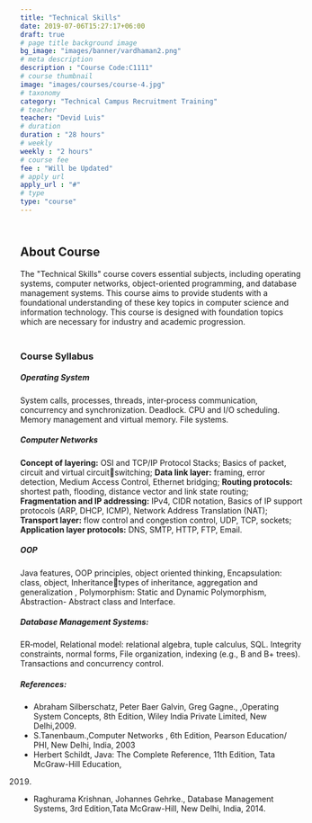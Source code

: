 ```yaml
---
title: "Technical Skills"
date: 2019-07-06T15:27:17+06:00
draft: true
# page title background image
bg_image: "images/banner/vardhaman2.png"
# meta description
description : "Course Code:C1111"
# course thumbnail
image: "images/courses/course-4.jpg"
# taxonomy
category: "Technical Campus Recruitment Training"
# teacher
teacher: "Devid Luis"
# duration
duration : "28 hours"
# weekly
weekly : "2 hours"
# course fee
fee : "Will be Updated"
# apply url
apply_url : "#"
# type
type: "course"
---
```


## <br> About Course
The "Technical Skills" course covers essential subjects, including operating systems, computer 
networks, object-oriented programming, and database management systems. This course aims to 
provide students with a foundational understanding of these key topics in computer science and 
information technology. This course is designed with foundation topics which are necessary for 
industry and academic progression.

### <br>Course Syllabus

##### Operating System
System calls, processes, threads, inter‐process communication, concurrency and synchronization. 
Deadlock. CPU and I/O scheduling. Memory management and virtual memory. File systems.

##### Computer Networks
**Concept of layering:** OSI and TCP/IP Protocol Stacks; Basics of packet, circuit and virtual circuitswitching; 
**Data link layer:** framing, error detection, Medium Access Control, Ethernet bridging; 
**Routing protocols:** shortest path, flooding, distance vector and link state routing; 
**Fragmentation and IP addressing:** IPv4, CIDR notation, Basics of IP support protocols (ARP, DHCP, ICMP), Network Address Translation (NAT); 
**Transport layer:** flow control and congestion control, UDP, TCP, sockets; 
**Application layer protocols:** DNS, SMTP, HTTP, FTP, Email.

##### OOP
Java features, OOP principles, object oriented thinking, Encapsulation: class, object, Inheritancetypes of inheritance, aggregation and generalization , Polymorphism: Static and Dynamic 
Polymorphism, Abstraction- Abstract class and Interface.

##### Database Management Systems:
ER‐model, Relational model: relational algebra, tuple calculus, SQL. Integrity constraints, normal 
forms, File organization, indexing (e.g., B and B+ trees). Transactions and concurrency control.

##### References:
* Abraham Silberschatz, Peter Baer Galvin, Greg Gagne., ,Operating System Concepts, 8th 
Edition, Wiley India Private Limited, New Delhi,2009.
* S.Tanenbaum.,Computer Networks , 6th Edition, Pearson Education/ PHI, New Delhi,
India, 2003
* Herbert Schildt, Java: The Complete Reference, 11th Edition, Tata McGraw-Hill Education, 
2019.
* Raghurama Krishnan, Johannes Gehrke., Database Management Systems, 3rd Edition,Tata 
McGraw-Hill, New Delhi, India, 2014.
